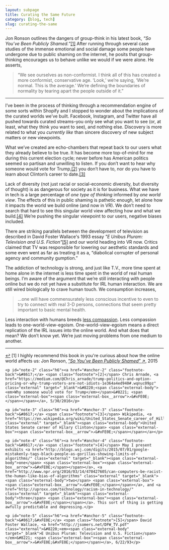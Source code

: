 ```yaml
---
layout: subpage
title: Curating the Same Future
category: [blog, tech]
slug: curating-the-same
---
```

Jon Ronson outlines the dangers of group-think in his latest book, <em>&#8220;So You’ve Been Publicly Shamed.&#8221;</em><a id="anchor-1" href="#note-1" class="fieldnotes-anchor">[1]</a> After running through several case studies of the immense emotional and social damage some people have undergone due to public shaming on the internet, he posits that group-thinking encourages us to behave unlike we would if we were alone. He asserts,

<blockquote>
    <p>&#8220;We see ourselves as non-conformist. I think all of this has created a more conformist, conservative age. &#8216;Look,&#8217; we’re saying, &#8216;We’re normal. This is the average.&#8217; We’re defining the boundaries of normality by tearing apart the people outside of it.&#8221;</p>
</blockquote>

<hr class="small">

I’ve been in the process of thinking through a recommendation engine of some sorts within Shopify and I stopped to wonder about the implications of the curated worlds we’ve built. Facebook, Instagram, and Twitter have all pushed towards curated streams–you only see what you want to see (or, at least, what they think you want to see), and nothing else. Discovery is more related to what you *currently like* than sincere discovery of new subject matters or new viewpoints.

What we’ve created are echo-chambers that repeat back to our users what they already believe to be true. It has become more top-of-mind for me during this current election cycle; never before has American politics seemed so partisan and unwilling to listen. If you don’t want to hear why someone would vote for Trump,<a id="anchor-2" href="#note-2" class="fieldnotes-anchor">[2]</a> you don’t have to, nor do you have to learn about Clinton’s career to date.<a id="anchor-3" href="#note-3" class="fieldnotes-anchor">[3]</a>

Lack of diversity (not just racial or social-economic diversity, but diversity of thought) is as dangerous for society as it is for business. What we have in tech is a large percentage of _one type of thinking_ informed by _one world view_. The effects of this in public shaming is pathetic enough, let alone how it impacts the world we build online (and now in VR). We don’t need to search that hard to see this singular world view affecting how and what we build.<a id="anchor-4" href="#note-4" class="fieldnotes-anchor">[4]</a> We’re pushing the singular viewpoint to our users, negative biases included.

There are striking parallels between the development of television as described in David Foster Wallace's 1993 essay <em>"E Unibus Pluram: Television and U.S. Fiction"</em><a id="anchor-5" href="#note-5" class="fieldnotes-anchor">[5]</a> and our world heading into VR now. Critics claimed that TV was responsible for lowering our aesthetic standards and some even went as far as treating it as a, “diabolical corrupter of personal agency and community gumption.”

The addiction of technology is strong, and just like T.V., more time spent at home alone in the internet is less time spent in the world of real human beings. I’m aware of the argument that we’re still interacting with people online but we do not yet have a substitute for IRL human interaction. We are still wired biologically to crave human touch. We consumption increases,

<blockquote>
    <p>...one will have commensurately less conscious incentive to even to try to connect with real 3-D persons, connections that seem pretty important to basic mental health.</p>
</blockquote>

Less interaction with humans breeds <a href="http://helentran.com/trading-for-compassion">less compassion</a>. Less compassion leads to one-world-view-egoism. One-world-view-egoism means a direct replication of the IRL issues into the online world. And what does that mean? We don’t know yet. We’re just moving problems from one medium to another.

<hr class="small">

<div class="fieldnotes">
    <p id="note-1" class="h6"><a href="#anchor-1" class="footnote-back">&#8617;</a> <span class="footnote">[1]</span> I highly recommend this book in you're curious about how the online world affects us: Jon Ronson, <a href="https://www.amazon.com/gp/product/1594634017/ref=as_li_tl?ie=UTF8&camp=1789&creative=9325&creativeASIN=1594634017&linkCode=as2&tag=heltraprodes-20&linkId=e9d8fbb3e9788aec4d68928019d467d7" class="external" target="_blank">&#8220;<span class="external-body"><em>So You've Been Publicly Shamed</em></span>&#8221; <span class="external-box"><span class="external-box__arrow">↗&#xFE0E;</span></span></a>, 2015</p>

    <p id="note-2" class="h6"><a href="#anchor-2" class="footnote-back">&#8617;</a> <span class="footnote">[2]</span> Chris Arnade, <a href="https://medium.com/@Chris_arnade/trump-politics-and-option-pricing-or-why-trump-voters-are-not-idiots-1e364a4ed940#.wqnuc09pz" class="external" target="_blank">&#8220;<span class="external-body"><em>Why someone would vote for Trump</em></span>&#8221; <span class="external-box"><span class="external-box__arrow">↗&#xFE0E;</span></span></a>, 5/30/2016</p>

    <p id="note-3" class="h6"><a href="#anchor-3" class="footnote-back">&#8617;</a> <span class="footnote">[3]</span> Wikipedia, <a href="https://en.wikipedia.org/wiki/United_States_Senate_career_of_Hillary_Clinton" class="external" target="_blank"><span class="external-body">United States Senate career of Hilary Clinton</span> <span class="external-box"><span class="external-box__arrow">↗&#xFE0E;</span></span></a></p>

    <p id="note-4" class="h6"><a href="#anchor-4" class="footnote-back">&#8617;</a> <span class="footnote">[4]</span> May I present exhibits <a href="http://blogs.wsj.com/digits/2015/07/01/google-mistakenly-tags-black-people-as-gorillas-showing-limits-of-algorithms/" class="external" target="_blank"><span class="external-body">one</span> <span class="external-box"><span class="external-box__arrow">↗&#xFE0E;</span></span></a>, <a href="http://www.npr.org/2016/03/14/470427605/can-computers-be-racist-the-human-like-bias-of-algorithms" class="external" target="_blank"><span class="external-body">two</span> <span class="external-box"><span class="external-box__arrow">↗&#xFE0E;</span></span></a>, and <a href="http://uproxx.com/technology/racism-in-technology/" class="external" target="_blank"><span class="external-body">three</span> <span class="external-box"><span class="external-box__arrow">↗&#xFE0E;</span></span></a>. This sort of thing is getting awfully predictable and depressing.</p>

    <p id="note-5" class="h6"><a href="#anchor-5" class="footnote-back">&#8617;&#xFE0E;</a> <span class="footnote">[5]</span> David Foster Wallace, <a href="http://jsomers.net/DFW_TV.pdf" class="external">&#8220;<em><span class="external-body" target="_blank">E Unibus Pluram: Television and U.S. Fiction</span></em>&#8221; <span class="external-box"><span class="external-box__arrow">↗&#xFE0E;&#xFE0E;</span></span></a>, 6/22/93</p>
</div>